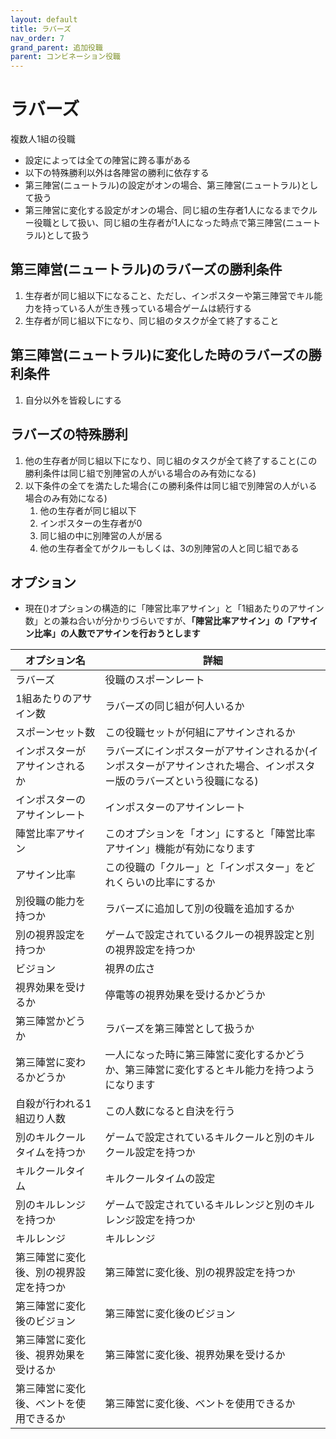 ```yaml
---
layout: default
title: ラバーズ
nav_order: 7
grand_parent: 追加役職
parent: コンビネーション役職
---
```


# ラバーズ

複数人1組の役職
* 設定によっては全ての陣営に跨る事がある
* 以下の特殊勝利以外は各陣営の勝利に依存する
* 第三陣営(ニュートラル)の設定がオンの場合、第三陣営(ニュートラル)として扱う
* 第三陣営に変化する設定がオンの場合、同じ組の生存者1人になるまでクルー役職として扱い、同じ組の生存者が1人になった時点で第三陣営(ニュートラル)として扱う

## 第三陣営(ニュートラル)のラバーズの勝利条件
1. 生存者が同じ組以下になること、ただし、インポスターや第三陣営でキル能力を持っている人が生き残っている場合ゲームは続行する
2. 生存者が同じ組以下になり、同じ組のタスクが全て終了すること

## 第三陣営(ニュートラル)に変化した時のラバーズの勝利条件
1. 自分以外を皆殺しにする

## ラバーズの特殊勝利
1. 他の生存者が同じ組以下になり、同じ組のタスクが全て終了すること(この勝利条件は同じ組で別陣営の人がいる場合のみ有効になる)
2. 以下条件の全てを満たした場合(この勝利条件は同じ組で別陣営の人がいる場合のみ有効になる)
   1. 他の生存者が同じ組以下
   2. インポスターの生存者が0
   3. 同じ組の中に別陣営の人が居る
   4. 他の生存者全てがクルーもしくは、3の別陣営の人と同じ組である

## オプション

 - 現在()オプションの構造的に「陣営比率アサイン」と「1組あたりのアサイン数」との兼ね合いが分かりづらいですが、**「陣営比率アサイン」の「アサイン比率」の人数でアサインを行おうとします**

|  オプション名 |  詳細  |
| ---- | ---- |
|  ラバーズ  | 役職のスポーンレート |
|  1組あたりのアサイン数  | ラバーズの同じ組が何人いるか |
|  スポーンセット数  | この役職セットが何組にアサインされるか |
|  インポスターがアサインされるか  | ラバーズにインポスターがアサインされるか(インポスターがアサインされた場合、インポスター版のラバーズという役職になる) |
|  インポスターのアサインレート  | インポスターのアサインレート |
| 陣営比率アサイン | このオプションを「オン」にすると「陣営比率アサイン」機能が有効になります |
| アサイン比率 | この役職の「クルー」と「インポスター」をどれくらいの比率にするか |
|  別役職の能力を持つか  | ラバーズに追加して別の役職を追加するか |
|  別の視界設定を持つか  | ゲームで設定されているクルーの視界設定と別の視界設定を持つか  |
|  ビジョン  |  視界の広さ  |
|  視界効果を受けるか  |  停電等の視界効果を受けるかどうか  |
|  第三陣営かどうか  |  ラバーズを第三陣営として扱うか  |
|  第三陣営に変わるかどうか  |  一人になった時に第三陣営に変化するかどうか、第三陣営に変化するとキル能力を持つようになります  |
|  自殺が行われる1組辺り人数  |  この人数になると自決を行う  |
|  別のキルクールタイムを持つか  | ゲームで設定されているキルクールと別のキルクール設定を持つか  |
|  キルクールタイム  |  キルクールタイムの設定  |
|  別のキルレンジを持つか  |  ゲームで設定されているキルレンジと別のキルレンジ設定を持つか  |
|  キルレンジ  |  キルレンジ  |
|  第三陣営に変化後、別の視界設定を持つか  | 第三陣営に変化後、別の視界設定を持つか  |
|  第三陣営に変化後のビジョン  |  第三陣営に変化後のビジョン  |
|  第三陣営に変化後、視界効果を受けるか  |  第三陣営に変化後、視界効果を受けるか  |
|  第三陣営に変化後、ベントを使用できるか  |  第三陣営に変化後、ベントを使用できるか  |
